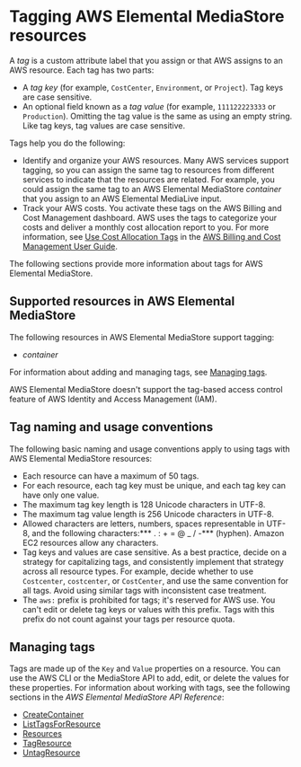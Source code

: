 # Tagging AWS Elemental MediaStore resources<a name="tagging"></a>

A *tag* is a custom attribute label that you assign or that AWS assigns to an AWS resource\. Each tag has two parts:
+ A *tag key* \(for example, `CostCenter`, `Environment`, or `Project`\)\. Tag keys are case sensitive\.
+ An optional field known as a *tag value* \(for example, `111122223333` or `Production`\)\. Omitting the tag value is the same as using an empty string\. Like tag keys, tag values are case sensitive\.

Tags help you do the following:
+ Identify and organize your AWS resources\. Many AWS services support tagging, so you can assign the same tag to resources from different services to indicate that the resources are related\. For example, you could assign the same tag to an AWS Elemental MediaStore *container* that you assign to an AWS Elemental MediaLive input\.
+ Track your AWS costs\. You activate these tags on the AWS Billing and Cost Management dashboard\. AWS uses the tags to categorize your costs and deliver a monthly cost allocation report to you\. For more information, see [Use Cost Allocation Tags](https://docs.aws.amazon.com/awsaccountbilling/latest/aboutv2/cost-alloc-tags.html) in the [AWS Billing and Cost Management User Guide](https://docs.aws.amazon.com/awsaccountbilling/latest/aboutv2/)\.

The following sections provide more information about tags for AWS Elemental MediaStore\.

## Supported resources in AWS Elemental MediaStore<a name="supported-resources"></a>

The following resources in AWS Elemental MediaStore support tagging: 
+ *container*

For information about adding and managing tags, see [Managing tags](#tagging-add-edit-delete)\.

AWS Elemental MediaStore doesn't support the tag\-based access control feature of AWS Identity and Access Management \(IAM\)\. 

## Tag naming and usage conventions<a name="tagging-restrictions"></a>

The following basic naming and usage conventions apply to using tags with AWS Elemental MediaStore resources:
+ Each resource can have a maximum of 50 tags\.
+ For each resource, each tag key must be unique, and each tag key can have only one value\.
+ The maximum tag key length is 128 Unicode characters in UTF\-8\.
+ The maximum tag value length is 256 Unicode characters in UTF\-8\.
+ Allowed characters are letters, numbers, spaces representable in UTF\-8, and the following characters:*** \. : \+ = @ \_ / \-*** \(hyphen\)\. Amazon EC2 resources allow any characters\.
+ Tag keys and values are case sensitive\. As a best practice, decide on a strategy for capitalizing tags, and consistently implement that strategy across all resource types\. For example, decide whether to use `Costcenter`, `costcenter`, or `CostCenter`, and use the same convention for all tags\. Avoid using similar tags with inconsistent case treatment\. 
+ The `aws:` prefix is prohibited for tags; it's reserved for AWS use\. You can't edit or delete tag keys or values with this prefix\. Tags with this prefix do not count against your tags per resource quota\.

## Managing tags<a name="tagging-add-edit-delete"></a>



Tags are made up of the `Key` and `Value` properties on a resource\. You can use the AWS CLI or the MediaStore API to add, edit, or delete the values for these properties\. For information about working with tags, see the following sections in the *AWS Elemental MediaStore API Reference*:
+ [CreateContainer](https://docs.aws.amazon.com/mediastore/latest/apireference/API_CreateContainer.html)
+ [ListTagsForResource](https://docs.aws.amazon.com/mediastore/latest/apireference/API_ListTagsForResource.html)
+ [Resources](https://docs.aws.amazon.com/mediastore/latest/apireference/API_Tag.html)
+ [TagResource](https://docs.aws.amazon.com/mediastore/latest/apireference/API_TagResource.html)
+ [UntagResource](https://docs.aws.amazon.com/mediastore/latest/apireference/API_UntagResource.html)